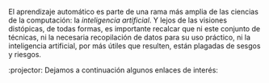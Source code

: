 El aprendizaje automático es parte de una rama más amplia de las ciencias de la computación: la _inteligencia artificial_. Y lejos de las visiones distópicas, de todas formas, es importante recalcar que ni este conjunto de técnicas, ni la necesaria recopilación de datos para su uso práctico, ni la inteligencia artificial, por más útiles que resulten, están plagadas de sesgos y riesgos. 

:projector: Dejamos a continuación algunos enlaces de interés: 